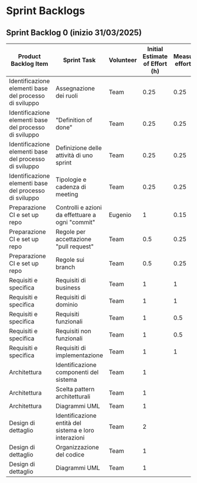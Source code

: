 # Sprint Backlogs
## Sprint Backlog 0 (inizio 31/03/2025)
| **Product Backlog Item**                               | **Sprint Task**                                       | **Volunteer** | **Initial Estimate of Effort (h)** | **Measured effort (h)** | **Remaining effort for the next sprint (h)** |
|--------------------------------------------------------|-------------------------------------------------------|---------------|------------------------------------|-------------------------|----------------------------------------------|
| Identificazione elementi base del processo di sviluppo | Assegnazione dei ruoli                                | Team          | 0.25                               | 0.25                    |                                              |
| Identificazione elementi base del processo di sviluppo | "Definition of done"                                  | Team          | 0.25                               | 0.25                    |                                              |
| Identificazione elementi base del processo di sviluppo | Definizione delle attività di uno sprint              | Team          | 0.25                               | 0.25                    |                                              |
| Identificazione elementi base del processo di sviluppo | Tipologie e cadenza di meeting                        | Team          | 0.25                               | 0.25                    |                                              |
| Preparazione CI e set up repo                          | Controlli e azioni da effettuare a ogni "commit"      | Eugenio       | 1                                  | 0.15                    |                                              |
| Preparazione CI e set up repo                          | Regole per accettazione "pull request"                | Team          | 0.5                                | 0.25                    |                                              |
| Preparazione CI e set up repo                          | Regole sui branch                                     | Team          | 0.5                                | 0.25                    |                                              |
| Requisiti e specifica                                  | Requisiti di business                                 | Team          | 1                                  | 1                       |                                              |
| Requisiti e specifica                                  | Requisiti di dominio                                  | Team          | 1                                  | 1                       |                                              |
| Requisiti e specifica                                  | Requisiti funzionali                                  | Team          | 1                                  | 0.5                     |                                              |
| Requisiti e specifica                                  | Requisiti non funzionali                              | Team          | 1                                  | 0.5                     |                                              |
| Requisiti e specifica                                  | Requisiti di implementazione                          | Team          | 1                                  | 1                       |                                              |
| Architettura                                           | Identificazione componenti del sistema                | Team          | 1                                  |                         |                                              |
| Architettura                                           | Scelta pattern architetturali                         | Team          | 1                                  |                         |                                              |
| Architettura                                           | Diagrammi UML                                         | Team          | 1                                  |                         |                                              |
| Design di dettaglio                                    | Identificazione entità del sistema e loro interazioni | Team          | 2                                  |                         |                                              |
| Design di dettaglio                                    | Organizzazione del codice                             | Team          | 1                                  |                         |                                              |
| Design di dettaglio                                    | Diagrammi UML                                         | Team          | 1                                  |                         |                                              |